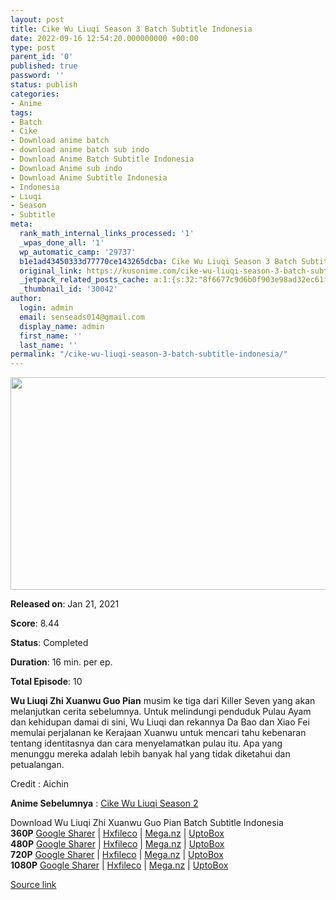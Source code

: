 ```yaml
---
layout: post
title: Cike Wu Liuqi Season 3 Batch Subtitle Indonesia
date: 2022-09-16 12:54:20.000000000 +00:00
type: post
parent_id: '0'
published: true
password: ''
status: publish
categories:
- Anime
tags:
- Batch
- Cike
- Download anime batch
- download anime batch sub indo
- Download Anime Batch Subtitle Indonesia
- Download Anime sub indo
- Download Anime Subtitle Indonesia
- Indonesia
- Liuqi
- Season
- Subtitle
meta:
  rank_math_internal_links_processed: '1'
  _wpas_done_all: '1'
  wp_automatic_camp: '29737'
  b1e1ad43450333d77770ce143265dcba: Cike Wu Liuqi Season 3 Batch Subtitle Indonesia
  original_link: https://kusonime.com/cike-wu-liuqi-season-3-batch-subtitle-indonesia/
  _jetpack_related_posts_cache: a:1:{s:32:"8f6677c9d6b0f903e98ad32ec61f8deb";a:2:{s:7:"expires";i:1663453507;s:7:"payload";a:3:{i:0;a:1:{s:2:"id";i:30192;}i:1;a:1:{s:2:"id";i:30021;}i:2;a:1:{s:2:"id";i:29855;}}}}
  _thumbnail_id: '30042'
author:
  login: admin
  email: senseads014@gmail.com
  display_name: admin
  first_name: ''
  last_name: ''
permalink: "/cike-wu-liuqi-season-3-batch-subtitle-indonesia/"
---
```

<p><img width="573" height="340" src="{{ site.baseurl }}/assets/2022/09/Cike-Wu-Liuqi-Season-3-573x340.jpg" class="attachment-thumb-large size-thumb-large wp-post-image" alt="" loading="lazy" title="Cike Wu Liuqi Season 3 Batch Subtitle Indonesia" srcset="https://kusonime.com/wp-content/uploads/2021/12/Cike-Wu-Liuqi-Season-3-573x340.jpg 573w, https://kusonime.com/wp-content/uploads/2021/12/Cike-Wu-Liuqi-Season-3-300x178.jpg 300w, https://kusonime.com/wp-content/uploads/2021/12/Cike-Wu-Liuqi-Season-3-768x455.jpg 768w, https://kusonime.com/wp-content/uploads/2021/12/Cike-Wu-Liuqi-Season-3-520x308.jpg 520w, https://kusonime.com/wp-content/uploads/2021/12/Cike-Wu-Liuqi-Season-3.jpg 1000w" sizes="(max-width: 573px) 100vw, 573px" />
<p><b>Released on</b>: Jan 21, 2021</p>
<p>
<p><b>Score</b>: 8.44</p>
<p>
<p><b>Status</b>: Completed</p>
<p>
<p><b>Duration</b>: 16 min. per ep.</p>
<p>
<p><b>Total Episode</b>: 10</p>
<p>
<p><strong>Wu Liuqi Zhi Xuanwu Guo Pian</strong> musim ke tiga dari Killer Seven yang akan melanjutkan cerita sebelumnya. Untuk melindungi penduduk Pulau Ayam dan kehidupan damai di sini, Wu Liuqi dan rekannya Da Bao dan Xiao Fei memulai perjalanan ke Kerajaan Xuanwu untuk mencari tahu kebenaran tentang identitasnya dan cara menyelamatkan pulau itu. Apa yang menunggu mereka adalah lebih banyak hal yang tidak diketahui dan petualangan.</p>
<p>
<p>Credit : Aichin</p>
<p>
<p><strong>Anime Sebelumnya</strong> : <a href="https://kusonime.com/cike-wu-liuqi-season-2-batch-subtitle-indonesia/" target="_blank" rel="noopener">Cike Wu Liuqi Season 2</a></p>
<p>
<div class="smokeddl">
<div class="smokettl">Download Wu Liuqi Zhi Xuanwu Guo Pian Batch Subtitle Indonesia</div>
<div class="smokeurl"><strong>360P</strong> <a href="https://acefile.co/f/61955510/kusonime-killer-seven-s3-360p-rar" target="_blank" rel="noopener noreferrer">Google Sharer</a> | <a href="https://hxfile.co/xuun2j27648a" target="_blank" rel="noopener">Hxfileco</a> | <a href="https://mega.nz/file/gT5GlKaa#uyNQV61NVNspYy18pxOnVDIOYCN94ogPEZ1xG2Ln6kI" target="_blank" rel="noopener">Mega.nz</a> | <a href="https://uptobox.com/yhrlila2t9ex" target="_blank" rel="noopener">UptoBox</a></div>
<div class="smokeurl"><strong>480P</strong> <a href="https://acefile.co/f/61955513/kusonime-killer-seven-s3-480p-rar" target="_blank" rel="noopener noreferrer">Google Sharer</a> | <a href="https://hxfile.co/5wefjt3o6na8" target="_blank" rel="noopener">Hxfileco</a> | <a href="https://mega.nz/file/NeoSDIwY#rRRGAXxWlhvwWzn6olx_uqR8fAKMvn5qWoeSKq_Rgqw" target="_blank" rel="noopener">Mega.nz</a> | <a href="https://uptobox.com/tof2yx7f8oq0" target="_blank" rel="noopener">UptoBox</a></div>
<div class="smokeurl"><strong>720P</strong> <a href="https://acefile.co/f/61955518/kusonime-killer-seven-s3-720p-rar" target="_blank" rel="noopener noreferrer">Google Sharer</a> | <a href="https://hxfile.co/ptm9x1fk0wd1" target="_blank" rel="noopener">Hxfileco</a> | <a href="https://mega.nz/file/5TxwEI4A#3HX2EnY9icG93c_DkeMHUtnuBXec2EIoR4C0RGWsDJ8" target="_blank" rel="noopener">Mega.nz</a> | <a href="https://uptobox.com/fx7586k9mx3w" target="_blank" rel="noopener">UptoBox</a></div>
<div class="smokeurl"><strong>1080P</strong> <a href="https://acefile.co/f/61955521/kusonime-killer-seven-s3-1080p-rar" target="_blank" rel="noopener noreferrer">Google Sharer</a> | <a href="https://hxfile.co/efkjesfo9har" target="_blank" rel="noopener">Hxfileco</a> | <a href="https://mega.nz/file/gGo2BKLQ#cpE7L6lHFcaJ3gLonBaCtMfmLeFxtVHJx8_NiF2_Cz4" target="_blank" rel="noopener">Mega.nz</a> | <a href="https://uptobox.com/1vehcjfnygky" target="_blank" rel="noopener">UptoBox</a></div>
</div>
<p><a href="https://kusonime.com/cike-wu-liuqi-season-3-batch-subtitle-indonesia/">Source link </a></p>
